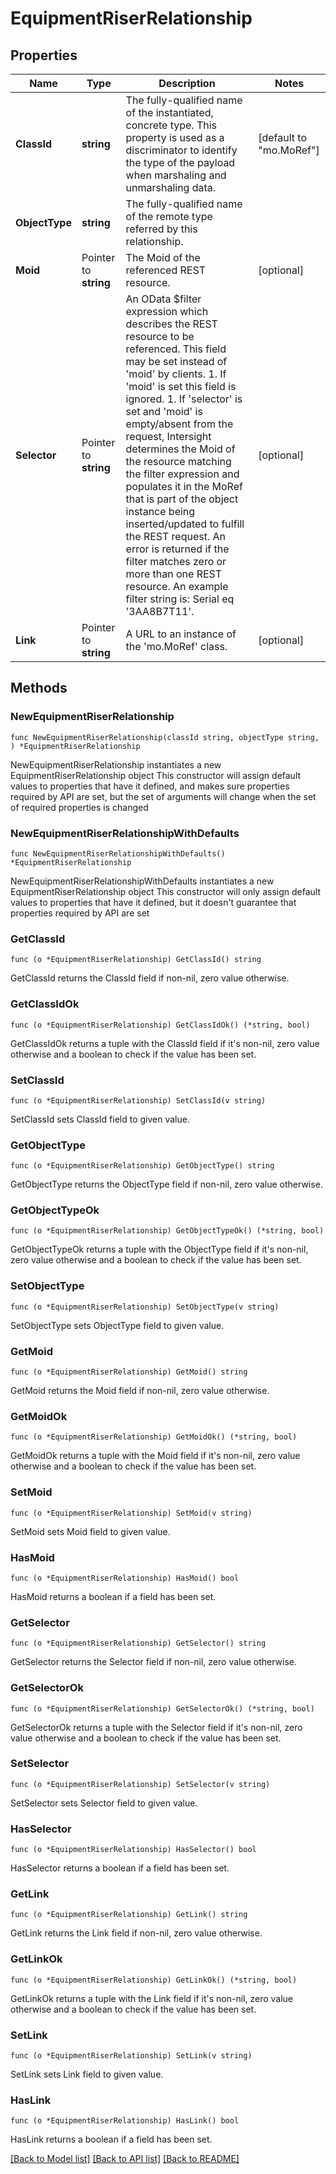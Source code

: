 # EquipmentRiserRelationship

## Properties

Name | Type | Description | Notes
------------ | ------------- | ------------- | -------------
**ClassId** | **string** | The fully-qualified name of the instantiated, concrete type. This property is used as a discriminator to identify the type of the payload when marshaling and unmarshaling data. | [default to "mo.MoRef"]
**ObjectType** | **string** | The fully-qualified name of the remote type referred by this relationship. | 
**Moid** | Pointer to **string** | The Moid of the referenced REST resource. | [optional] 
**Selector** | Pointer to **string** | An OData $filter expression which describes the REST resource to be referenced. This field may be set instead of &#39;moid&#39; by clients. 1. If &#39;moid&#39; is set this field is ignored. 1. If &#39;selector&#39; is set and &#39;moid&#39; is empty/absent from the request, Intersight determines the Moid of the resource matching the filter expression and populates it in the MoRef that is part of the object instance being inserted/updated to fulfill the REST request. An error is returned if the filter matches zero or more than one REST resource. An example filter string is: Serial eq &#39;3AA8B7T11&#39;. | [optional] 
**Link** | Pointer to **string** | A URL to an instance of the &#39;mo.MoRef&#39; class. | [optional] 

## Methods

### NewEquipmentRiserRelationship

`func NewEquipmentRiserRelationship(classId string, objectType string, ) *EquipmentRiserRelationship`

NewEquipmentRiserRelationship instantiates a new EquipmentRiserRelationship object
This constructor will assign default values to properties that have it defined,
and makes sure properties required by API are set, but the set of arguments
will change when the set of required properties is changed

### NewEquipmentRiserRelationshipWithDefaults

`func NewEquipmentRiserRelationshipWithDefaults() *EquipmentRiserRelationship`

NewEquipmentRiserRelationshipWithDefaults instantiates a new EquipmentRiserRelationship object
This constructor will only assign default values to properties that have it defined,
but it doesn't guarantee that properties required by API are set

### GetClassId

`func (o *EquipmentRiserRelationship) GetClassId() string`

GetClassId returns the ClassId field if non-nil, zero value otherwise.

### GetClassIdOk

`func (o *EquipmentRiserRelationship) GetClassIdOk() (*string, bool)`

GetClassIdOk returns a tuple with the ClassId field if it's non-nil, zero value otherwise
and a boolean to check if the value has been set.

### SetClassId

`func (o *EquipmentRiserRelationship) SetClassId(v string)`

SetClassId sets ClassId field to given value.


### GetObjectType

`func (o *EquipmentRiserRelationship) GetObjectType() string`

GetObjectType returns the ObjectType field if non-nil, zero value otherwise.

### GetObjectTypeOk

`func (o *EquipmentRiserRelationship) GetObjectTypeOk() (*string, bool)`

GetObjectTypeOk returns a tuple with the ObjectType field if it's non-nil, zero value otherwise
and a boolean to check if the value has been set.

### SetObjectType

`func (o *EquipmentRiserRelationship) SetObjectType(v string)`

SetObjectType sets ObjectType field to given value.


### GetMoid

`func (o *EquipmentRiserRelationship) GetMoid() string`

GetMoid returns the Moid field if non-nil, zero value otherwise.

### GetMoidOk

`func (o *EquipmentRiserRelationship) GetMoidOk() (*string, bool)`

GetMoidOk returns a tuple with the Moid field if it's non-nil, zero value otherwise
and a boolean to check if the value has been set.

### SetMoid

`func (o *EquipmentRiserRelationship) SetMoid(v string)`

SetMoid sets Moid field to given value.

### HasMoid

`func (o *EquipmentRiserRelationship) HasMoid() bool`

HasMoid returns a boolean if a field has been set.

### GetSelector

`func (o *EquipmentRiserRelationship) GetSelector() string`

GetSelector returns the Selector field if non-nil, zero value otherwise.

### GetSelectorOk

`func (o *EquipmentRiserRelationship) GetSelectorOk() (*string, bool)`

GetSelectorOk returns a tuple with the Selector field if it's non-nil, zero value otherwise
and a boolean to check if the value has been set.

### SetSelector

`func (o *EquipmentRiserRelationship) SetSelector(v string)`

SetSelector sets Selector field to given value.

### HasSelector

`func (o *EquipmentRiserRelationship) HasSelector() bool`

HasSelector returns a boolean if a field has been set.

### GetLink

`func (o *EquipmentRiserRelationship) GetLink() string`

GetLink returns the Link field if non-nil, zero value otherwise.

### GetLinkOk

`func (o *EquipmentRiserRelationship) GetLinkOk() (*string, bool)`

GetLinkOk returns a tuple with the Link field if it's non-nil, zero value otherwise
and a boolean to check if the value has been set.

### SetLink

`func (o *EquipmentRiserRelationship) SetLink(v string)`

SetLink sets Link field to given value.

### HasLink

`func (o *EquipmentRiserRelationship) HasLink() bool`

HasLink returns a boolean if a field has been set.


[[Back to Model list]](../README.md#documentation-for-models) [[Back to API list]](../README.md#documentation-for-api-endpoints) [[Back to README]](../README.md)


